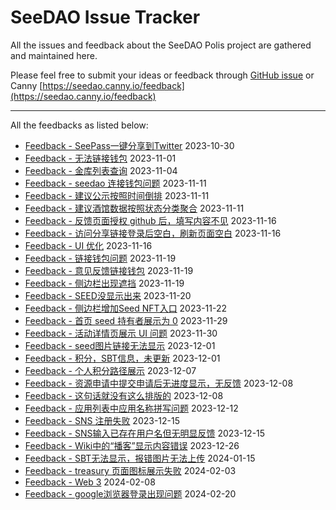 # SeeDAO Issue Tracker

All the issues and feedback about the SeeDAO Polis project are gathered and maintained here. 

Please feel free to submit your ideas or feedback through [GitHub issue](https://github.com/Taoist-Labs/seedao-issue-tracker/issues/new) or Canny [https://seedao.canny.io/feedback](https://seedao.canny.io/feedback)


---

All the feedbacks as listed below:  
- [Feedback - SeePass一键分享到Twitter](https://github.com/Taoist-Labs/seedao-issue-tracker/issues/31) 2023-10-30
- [Feedback - 无法链接钱包](https://github.com/Taoist-Labs/seedao-issue-tracker/issues/32) 2023-11-01
- [Feedback - 金库列表查询](https://github.com/Taoist-Labs/seedao-issue-tracker/issues/33) 2023-11-04
- [Feedback - seedao 连接钱包问题](https://github.com/Taoist-Labs/seedao-issue-tracker/issues/34) 2023-11-11
- [Feedback - 建议公示按照时间倒排](https://github.com/Taoist-Labs/seedao-issue-tracker/issues/35) 2023-11-11
- [Feedback - 建议酒馆数据按照状态分类聚合](https://github.com/Taoist-Labs/seedao-issue-tracker/issues/36) 2023-11-11
- [Feedback - 反馈页面授权 github 后，填写内容不见](https://github.com/Taoist-Labs/seedao-issue-tracker/issues/37) 2023-11-16
- [Feedback - 访问分享链接登录后空白，刷新页面空白](https://github.com/Taoist-Labs/seedao-issue-tracker/issues/38) 2023-11-16
- [Feedback - UI 优化](https://github.com/Taoist-Labs/seedao-issue-tracker/issues/39) 2023-11-16
- [Feedback - 链接钱包问题](https://github.com/Taoist-Labs/seedao-issue-tracker/issues/40) 2023-11-19
- [Feedback - 意见反馈链接钱包](https://github.com/Taoist-Labs/seedao-issue-tracker/issues/41) 2023-11-19
- [Feedback - 侧边栏出现遮挡](https://github.com/Taoist-Labs/seedao-issue-tracker/issues/42) 2023-11-19
- [Feedback - SEED没显示出来](https://github.com/Taoist-Labs/seedao-issue-tracker/issues/44) 2023-11-20
- [Feedback - 侧边栏增加Seed NFT入口](https://github.com/Taoist-Labs/seedao-issue-tracker/issues/45) 2023-11-22
- [Feedback - 首页 seed 持有者展示为 0](https://github.com/Taoist-Labs/seedao-issue-tracker/issues/46) 2023-11-29
- [Feedback - 活动详情页展示 UI 问题](https://github.com/Taoist-Labs/seedao-issue-tracker/issues/47) 2023-11-30
- [Feedback - seed图片链接无法显示](https://github.com/Taoist-Labs/seedao-issue-tracker/issues/48) 2023-12-01
- [Feedback - 积分，SBT信息，未更新](https://github.com/Taoist-Labs/seedao-issue-tracker/issues/49) 2023-12-01
- [Feedback - 个人积分路径展示](https://github.com/Taoist-Labs/seedao-issue-tracker/issues/50) 2023-12-07
- [Feedback - 资源申请中提交申请后无进度显示，无反馈](https://github.com/Taoist-Labs/seedao-issue-tracker/issues/51) 2023-12-08
- [Feedback - 这句话就没有这么排版的](https://github.com/Taoist-Labs/seedao-issue-tracker/issues/52) 2023-12-08
- [Feedback - 应用列表中应用名称拼写问题](https://github.com/Taoist-Labs/seedao-issue-tracker/issues/53) 2023-12-12
- [Feedback - SNS 注册失败](https://github.com/Taoist-Labs/seedao-issue-tracker/issues/54) 2023-12-15
- [Feedback - SNS输入已存在用户名但无明显反馈](https://github.com/Taoist-Labs/seedao-issue-tracker/issues/55) 2023-12-15
- [Feedback - Wiki中的“播客”显示内容错误](https://github.com/Taoist-Labs/seedao-issue-tracker/issues/56) 2023-12-26
- [Feedback - SBT无法显示，报错图片无法上传](https://github.com/Taoist-Labs/seedao-issue-tracker/issues/57) 2024-01-15
- [Feedback - treasury 页面图标展示失败](https://github.com/Taoist-Labs/seedao-issue-tracker/issues/58) 2024-02-03
- [Feedback - Web 3](https://github.com/Taoist-Labs/seedao-issue-tracker/issues/59) 2024-02-08
- [Feedback - google浏览器登录出现问题](https://github.com/Taoist-Labs/seedao-issue-tracker/issues/60) 2024-02-20
